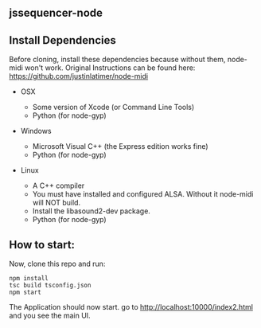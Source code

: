 ## jssequencer-node

## Install Dependencies
Before cloning, install these dependencies because without them, node-midi won't work. Original Instructions can be found here: <https://github.com/justinlatimer/node-midi>



* OSX
  
  * Some version of Xcode (or Command Line Tools)
  * Python (for node-gyp)

* Windows
  * Microsoft Visual C++ (the Express edition works fine)
  * Python (for node-gyp)

* Linux
  * A C++ compiler
  * You must have installed and configured ALSA. Without it node-midi will NOT build.
  * Install the libasound2-dev package.
  * Python (for node-gyp)

## How to start:
Now, clone this repo and run:

  ``npm install``  
  ``tsc build tsconfig.json``  
  ``npm start``

The Application should now start. go to <http://localhost:10000/index2.html> and you see the main UI.